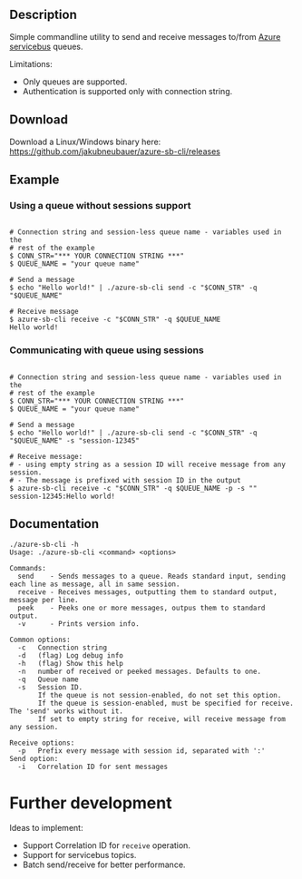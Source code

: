 ## Description
Simple commandline utility to send and receive messages to/from
[Azure servicebus](https://docs.microsoft.com/en-us/azure/service-bus-messaging/service-bus-messaging-overview)
queues.

Limitations:
 - Only queues are supported.
 - Authentication is supported only with connection string.

## Download
Download a Linux/Windows binary here: https://github.com/jakubneubauer/azure-sb-cli/releases


## Example

### Using a queue without sessions support
```shell

# Connection string and session-less queue name - variables used in the
# rest of the example
$ CONN_STR="*** YOUR CONNECTION STRING ***"
$ QUEUE_NAME = "your queue name"

# Send a message
$ echo "Hello world!" | ./azure-sb-cli send -c "$CONN_STR" -q "$QUEUE_NAME"

# Receive message
$ azure-sb-cli receive -c "$CONN_STR" -q $QUEUE_NAME
Hello world!
```

### Communicating with queue using sessions
```shell

# Connection string and session-less queue name - variables used in the
# rest of the example
$ CONN_STR="*** YOUR CONNECTION STRING ***"
$ QUEUE_NAME = "your queue name"

# Send a message
$ echo "Hello world!" | ./azure-sb-cli send -c "$CONN_STR" -q "$QUEUE_NAME" -s "session-12345"

# Receive message:
# - using empty string as a session ID will receive message from any session. 
# - The message is prefixed with session ID in the output
$ azure-sb-cli receive -c "$CONN_STR" -q $QUEUE_NAME -p -s ""
session-12345:Hello world!
```

## Documentation
```
./azure-sb-cli -h
Usage: ./azure-sb-cli <command> <options>

Commands:
  send    - Sends messages to a queue. Reads standard input, sending each line as message, all in same session.
  receive - Receives messages, outputting them to standard output, message per line.
  peek    - Peeks one or more messages, outpus them to standard output.
  -v      - Prints version info.

Common options:
  -c   Connection string
  -d   (flag) Log debug info
  -h   (flag) Show this help
  -n   number of received or peeked messages. Defaults to one.
  -q   Queue name
  -s   Session ID.
       If the queue is not session-enabled, do not set this option.
       If the queue is session-enabled, must be specified for receive. The 'send' works without it.
       If set to empty string for receive, will receive message from any session.

Receive options:
  -p   Prefix every message with session id, separated with ':'
Send option:
  -i   Correlation ID for sent messages
```

# Further development
Ideas to implement:
- Support Correlation ID for `receive` operation.
- Support for servicebus topics.
- Batch send/receive for better performance.
